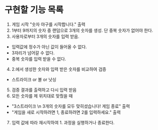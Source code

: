 # 구현할 기능 목록

1. 게임 시작 "숫자 야구를 시작합니다." 출력
2. 1부터 9까지의 숫자 중 랜덤으로 3개의 숫자를 생성. 단 중복 숫자가 없어야 한다.
3. 사용자로부터 3개의 숫자를 입력 받음.
- 입력값에 정수가 아닌 값이 들어올 수 없다.
- 3자리가 넘어갈 수 없다.
- 중복 숫자를 입력 받을 수 없다.
4. 2.에서 생성한 숫자와 입력 받은 숫자를 비교하여 검증
- 스트라이크 or 볼 or 낫싱
5. 검증 결과를 출력하고 다시 입력 받음
6. 모든 숫자를 제 위치대로 맞췄을 때 
- "3스트라이크 \n 3개의 숫자를 모두 맞히셨습니다! 게임 종료" 출력
- "게임을 새로 시작하려면 1, 종료하려면 2를 입력하세요." 출력
7. 입력 값에 따라 재시작하여 1. 과정을 실행하거나 종료한다.